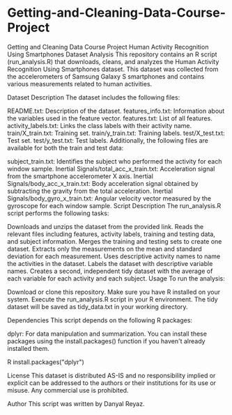 # Getting-and-Cleaning-Data-Course-Project
Getting and Cleaning Data Course Project
Human Activity Recognition Using Smartphones Dataset Analysis
This repository contains an R script (run_analysis.R) that downloads, cleans, and analyzes the Human Activity Recognition Using Smartphones dataset. This dataset was collected from the accelerometers of Samsung Galaxy S smartphones and contains various measurements related to human activities.

Dataset Description
The dataset includes the following files:

README.txt: Description of the dataset.
features_info.txt: Information about the variables used in the feature vector.
features.txt: List of all features.
activity_labels.txt: Links the class labels with their activity name.
train/X_train.txt: Training set.
train/y_train.txt: Training labels.
test/X_test.txt: Test set.
test/y_test.txt: Test labels.
Additionally, the following files are available for both the train and test data:

subject_train.txt: Identifies the subject who performed the activity for each window sample.
Inertial Signals/total_acc_x_train.txt: Acceleration signal from the smartphone accelerometer X axis.
Inertial Signals/body_acc_x_train.txt: Body acceleration signal obtained by subtracting the gravity from the total acceleration.
Inertial Signals/body_gyro_x_train.txt: Angular velocity vector measured by the gyroscope for each window sample.
Script Description
The run_analysis.R script performs the following tasks:

Downloads and unzips the dataset from the provided link.
Reads the relevant files including features, activity labels, training and testing data, and subject information.
Merges the training and testing sets to create one dataset.
Extracts only the measurements on the mean and standard deviation for each measurement.
Uses descriptive activity names to name the activities in the dataset.
Labels the dataset with descriptive variable names.
Creates a second, independent tidy dataset with the average of each variable for each activity and each subject.
Usage
To run the analysis:

Download or clone this repository.
Make sure you have R installed on your system.
Execute the run_analysis.R script in your R environment.
The tidy dataset will be saved as tidy_data.txt in your working directory.

Dependencies
This script depends on the following R packages:

dplyr: For data manipulation and summarization.
You can install these packages using the install.packages() function if you haven't already installed them.

R
install.packages("dplyr")

License
This dataset is distributed AS-IS and no responsibility implied or explicit can be addressed to the authors or their institutions for its use or misuse. Any commercial use is prohibited.

Author
This script was written by Danyal Reyaz.

